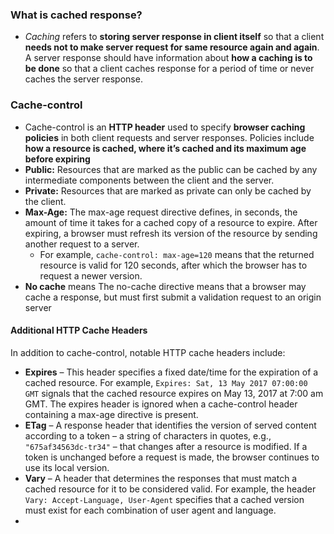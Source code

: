 ### What is cached response?
- _Caching_  refers to **storing server response in client itself** so that a client **needs not to make server request for same resource again and again**. A server response should have information about **how a caching is to be done** so that a client caches response for a period of time or never caches the server response.
### Cache-control
- Cache-control is an **HTTP header** used to specify **browser caching policies** in both client requests and server responses. Policies include **how a resource is cached, where it’s cached and its maximum age before expiring**
-   **Public:**  Resources that are marked as the public can be cached by any intermediate components between the client and the server.
-   **Private:**  Resources that are marked as private can only be cached by the client.
-  **Max-Age:** The max-age request directive defines, in seconds, the amount of time it takes for a cached copy of a resource to expire. After expiring, a browser must refresh its version of the resource by sending another request to a server.
	- For example, `cache-control: max-age=120` means that the returned resource is valid for 120 seconds, after which the browser has to request a newer version.
-   **No cache** means The no-cache directive means that a browser may cache a response, but must first submit a validation request to an origin server
#### Additional HTTP Cache Headers
In addition to cache-control, notable HTTP cache headers include:
-   **Expires** – This header specifies a fixed date/time for the expiration of a cached resource. For example, `Expires: Sat, 13 May 2017 07:00:00 GMT` signals that the cached resource expires on May 13, 2017 at 7:00 am GMT. The expires header is ignored when a cache-control header containing a max-age directive is present.
-   **ETag** – A response header that identifies the version of served content according to a token – a string of characters in quotes, e.g., `"675af34563dc-tr34"` – that changes after a resource is modified. If a token is unchanged before a request is made, the browser continues to use its local version.
-   **Vary** – A header that determines the responses that must match a cached resource for it to be considered valid. For example, the header `Vary: Accept-Language, User-Agent` specifies that a cached version must exist for each combination of user agent and language.
- 
<!--stackedit_data:
eyJoaXN0b3J5IjpbLTkyMTIyOTM1MF19
-->